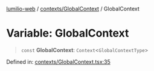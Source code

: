[lumilio-web](../../../modules.md) / [contexts/GlobalContext](../index.md) / GlobalContext

# Variable: GlobalContext

> `const` **GlobalContext**: `Context`\<`GlobalContextType`\>

Defined in: [contexts/GlobalContext.tsx:35](https://github.com/EdwinZhanCN/Lumilio-Photos/blob/03970823ed92f529d8017eeae43ca1cadd7110c3/web/src/contexts/GlobalContext.tsx#L35)

